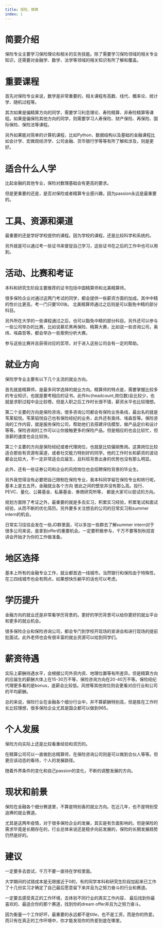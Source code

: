```yaml
---
title: 保险、精算
index: 1
---
```


# 简要介绍

保险专业主要学习保险理论和相关的实务技能。除了需要学习保险领域的相关专业知识，还需要对金融学、数学、法学等领域的相关知识有所了解和覆盖。

# 重要课程

首先对保险专业来说，数学是非常重要的，相关课程有高数、线代、概率论、统计学、随机过程等。

其次如果是偏精算方向的同学，需要学习利息理论、寿险精算、非寿险精算等课程。如果是偏保险其他方向的同学，则需要学习人寿保险、财产保险、再保险、国际保险、保险法等课程。

另外如果能对简单的计算机课程，比如Python、数据结构以及基础的金融课程比如会计学、宏微观经济学、公司金融、货币银行学等等有所了解和涉及，则是更好。

# 适合什么人学

比起金融的其他专业，保险对数理基础会有更高的要求。

但是更重要的还是，是否对保险或者精算专业感兴趣，因为passion永远是最重要的。

# 工具、资源和渠道

最重要的还是学好学校提供的课程。因为学校的课程，还是比较科学和系统的。

另外就是可以通过考一些证书来督促自己学习，这些证书在之后的工作中也可以用到。

# 活动、比赛和考证

本科和研究生阶段主要推荐的证书包括中国精算师和北美精算师。

很多保险企业对通过这两门考试的同学，都会提供一些薪资方面的加成。其中中精的性价比更高，考一门只要100块。 北美精算师通过之后则是可以豁免中精的部分科目。

另外所在大学的一些课程通过之后，也可以豁免中精的部分科目。另外还可以参与一些公司举办的比赛，比如说慕尼黑再保险、精算大赛，比如说一些咨询公司，奥纬、埃森哲等，都会举办一些案例分析大赛。

参与这些比赛并且获得对应的奖项，对于进入这些公司会有一定的帮助。

# 就业方向

保险学专业主要有以下几个主流的就业方向。

首先就是精算师，是最多同学选择的就业方向。精算师的特点是，需要掌握比较多的专业知识，也就是要考相应的证书。此外hc(headcount,岗位数)会比较少，也就是求职过程中会比较卷。但是入职之后工作时长很不错，薪资水平也比较理想。

第二个主要的方向是保险咨询，很多咨询公司都会有保险业务条线，最出名的就是苇莱韬悦。苇莱韬悦自己也有保险经纪的业务，此外还有奥纬、埃森哲等。保险咨询的工作内容，就是服务保险公司，帮助他们去搭建评估模型，做产品定价和设计等等。保险咨询的工作可以让你接触更多的保险产品，但是相应的也会比较忙，但涨薪的速度也会比较快。

第三个主要的方向是保险经纪或者代理岗位，也就是比较偏销售岗。这类岗位比较适合那些有资源有渠道，或者社交能力特别好的同学。他的工作时长和薪资的波动都会比较大，不一定非常适合应届生，且科班背景出身的优势也没有那么明显。

此外，还有一些证券公司和企业的风控岗位也会招聘保险背景的毕业生。

另外我觉得没有必要把自己限制在保险专业，我本科同学留在保险专业和转行呢，基本上是五五开。金融就业各个方向 彼此之间的壁垒并没有那么高。投行、PEVC、量化、公募基金、私募基金、券商研究所等， 都是大家可以尝试的方向。

规划方面除了考证之外，最重要的就是多去实习，积累实习经验，积累笔试和面试经验，从而不断的优化简历。另外要多关注想去的公司的日常实习和summer intern的机会。

日常实习往往会发在一些JD群里面，可以多加一些群去了解summer intern对于很多公司来说，是拿到offer的重要机会。一定要积极参与，千万不要等到秋招宣讲会开始才为你的工作做准备。

# 地区选择

基本上所有的金融专业工作，就业都首选一线城市。当然银行和保险由于特殊性，在三四线城市也会有网点，如果想快乐躺平的话也可以考虑。

# 学历提升

金融方向的就业还是非常看学历背景的。更好的学历背景可以给你更好的就业平台和更多的就业机会。

很多保险企业和保险咨询公司，都会专门到学校开现场的宣讲会和进行现场的提前批面试。此外老师也会有很丰富的就业资源可以给到同学们。

# 薪资待遇

实际上薪酬待遇水平，会根据公司外资内资、地理位置等有所差异。但是精算方向的应届生的薪酬大体上在15-30万不等，保险咨询方向在20-40万不等。保险经纪代理更多看的是bonus，底薪会比较低。风控等其他岗位则会更看对应行业和公司的平均薪酬。

总的来说，保险行业在金融各个细分行业中，并不算薪酬特别高，但是胜在工作时长比较理想，很多保险企业尤其是国企都可以做到965。

# 个人发展

保险方向实际上还是比较看重经验和资历的。

在精算公司可以一直做到总精算师，在保险咨询公司则是可以做到合伙人等等。但更应该动态的看待，个人的发展路径。

随着外界条件的变化和自己passion的变化，不断的调整发展的方向。

# 现状和前景

保险在金融各个细分赛道里，不算是特别香的就业方向。在近几年，也不是特别受追捧的就业赛道。

尤其是这两年疫情，对于很多保险企业的发展，其实是有负面影响的。但是保险的需求毕竟是长期存在的，行业总体来说还是稳步向前发展的，保险的长期发展趋势仍然是好的。

# 建议

一定要多去尝试，千万不要一直待在学校里面。

大学期间的试错成本是无限接近于0的，有的同学本科和研究生阶段加起来已工作了十几份实习才确定了自己最后愿意留下来并且为之努力奋斗的行业和赛道。

一定要去感受真正的工作环境，去体验不同行业的真实工作内容， 最后找到你最喜欢的、最适合你的那个赛道，找到你的dream offer并且为之努力奋斗。 

因为衡量一个工作好坏，最重要的永远都不是title，也不是工资，而是你的热爱。而只有在真正的工作环境中，你才能发现你的热爱到底在哪里。